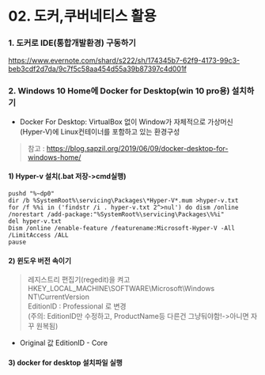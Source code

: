 # 02. 도커,쿠버네티스 활용


### 1. 도커로 IDE(통합개발환경) 구동하기   
   
 https://www.evernote.com/shard/s222/sh/174345b7-62f9-4173-99c3-beb3cdf2d7da/9c7f5c58aa454d55a39b87397c4d001f     
 
 
### 2. Windows 10 Home에 Docker for Desktop(win 10 pro용) 설치하기
- Docker For Desktop: VirtualBox 없이 Window가 자체적으로 가상머신(Hyper-V)에 Linux컨테이너를 포함하고 있는 환경구성  
> 참고 : https://blog.sapzil.org/2019/06/09/docker-desktop-for-windows-home/  

#### 1) Hyper-v 설치(.bat 저장->cmd실행)
```
pushd "%~dp0"
dir /b %SystemRoot%\servicing\Packages\*Hyper-V*.mum >hyper-v.txt
for /f %%i in ('findstr /i . hyper-v.txt 2^>nul') do dism /online /norestart /add-package:"%SystemRoot%\servicing\Packages\%%i"
del hyper-v.txt
Dism /online /enable-feature /featurename:Microsoft-Hyper-V -All /LimitAccess /ALL
pause
```
#### 2) 윈도우 버전 속이기
> 레지스트리 편집기(regedit)을 켜고 HKEY_LOCAL_MACHINE\SOFTWARE\Microsoft\Windows NT\CurrentVersion  
> EditionID : Professional 로 변경  
> (주의: EditionID만 수정하고, ProductName등 다른건 그냥둬야함!->아니면 자꾸 원복됨)
- Original 값 EditionID - Core  

#### 3) docker for desktop 설치파일 실행

<br>
